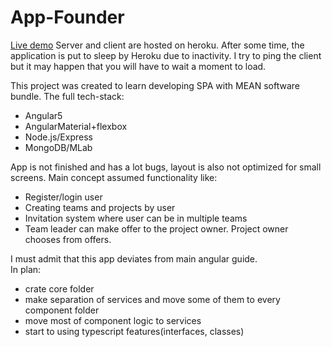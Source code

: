 # App-Founder
[Live demo](https://app-founder.herokuapp.com)
Server and client are hosted on heroku. After some time, the application is put to sleep by Heroku due to inactivity. I try to ping the client but it may happen that you will have to wait a moment to load.

This project was created to learn developing SPA with MEAN software bundle. 
The full tech-stack:
* Angular5
* AngularMaterial+flexbox
* Node.js/Express
* MongoDB/MLab

App is not finished and has a lot bugs, layout is also not optimized for small screens.
Main concept assumed functionality like:
* Register/login user
* Creating teams and projects by user
* Invitation system where user can be in multiple teams
* Team leader can make offer to the project owner. Project owner chooses from offers.

I  must admit that this app deviates from main angular guide.   
In plan:
* crate core folder
* make separation of services and move some of them to every component folder
* move most of component logic to services
* start to using typescript features(interfaces, classes)



